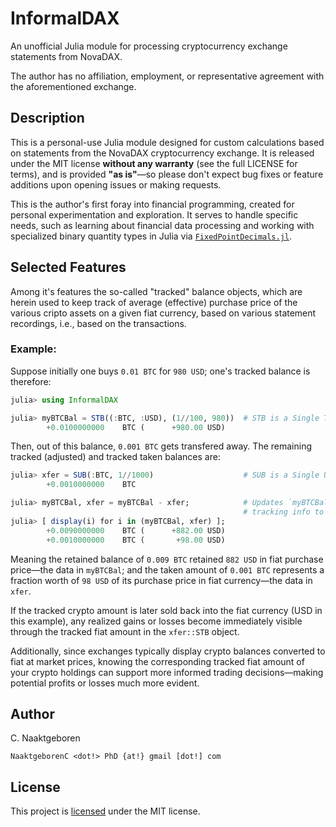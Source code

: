 # InformalDAX

An unofficial Julia module for processing cryptocurrency exchange statements from NovaDAX.

The author has no affiliation, employment, or representative agreement with the aforementioned exchange.

## Description

This is a personal-use Julia module designed for custom calculations based on statements from
the NovaDAX cryptocurrency exchange. It is released under the MIT license **without any
warranty** (see the full LICENSE for terms), and is provided **"as is"**—so please don't expect
bug fixes or feature additions upon opening issues or making requests.

This is the author's first foray into financial programming, created for personal
experimentation and exploration. It serves to handle specific needs, such as learning about
financial data processing and working with specialized binary quantity types in Julia via
[`FixedPointDecimals.jl`](https://github.com/JuliaMath/FixedPointDecimals.jl).

## Selected Features

Among it's features the so-called "tracked" balance objects, which are herein used to keep track
of average (effective) purchase price of the various cripto assets on a given fiat currency,
based on various statement recordings, i.e., based on the transactions.

### Example:

Suppose initially one buys `0.01 BTC` for `980 USD`; one's tracked balance is therefore:

```julia
julia> using InformalDAX

julia> myBTCBal = STB((:BTC, :USD), (1//100, 980))  # STB is a Single Tracked Balance object
        +0.0100000000    BTC (      +980.00 USD)
```

Then, out of this balance, `0.001 BTC` gets transfered away. The remaining tracked (adjusted)
and tracked taken balances are:

```julia
julia> xfer = SUB(:BTC, 1//1000)                    # SUB is a Single Untracked Balance object
        +0.0010000000    BTC

julia> myBTCBal, xfer = myBTCBal - xfer;            # Updates `myBTCBal` and adds
                                                    # tracking info to `xfer`
julia> [ display(i) for i in (myBTCBal, xfer) ];
        +0.0090000000    BTC (      +882.00 USD)
        +0.0010000000    BTC (       +98.00 USD)
```

Meaning the retained balance of `0.009 BTC` retained `882 USD` in fiat purchase price—the data
in `myBTCBal`; and the taken amount of `0.001 BTC` represents a fraction worth of `98 USD` of
its purchase price in fiat currency—the data in `xfer`.

If the tracked crypto amount is later sold back into the fiat currency (USD in this example),
any realized gains or losses become immediately visible through the tracked fiat amount in the
`xfer::STB` object.

Additionally, since exchanges typically display crypto balances converted to fiat at market
prices, knowing the corresponding tracked fiat amount of your crypto holdings can support more
informed trading decisions—making potential profits or losses much more evident.

## Author

C. Naaktgeboren

`NaaktgeborenC <dot!> PhD {at!} gmail [dot!] com`

## License

This project is [licensed](https://github.com/cnaak/InformalDAX.jl/blob/main/LICENSE)
under the MIT license.


